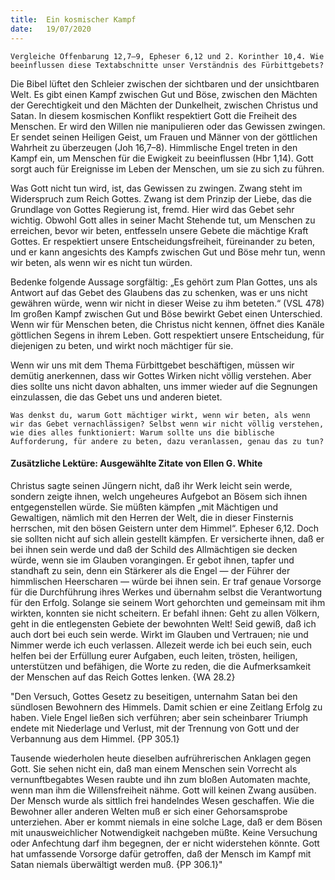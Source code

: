 ```yaml
---
title:  Ein kosmischer Kampf
date:   19/07/2020
---
```


`Vergleiche Offenbarung 12,7–9, Epheser 6,12 und 2. Korinther 10,4. Wie beeinflussen diese Textabschnitte unser Verständnis des Fürbittgebets?`

Die Bibel lüftet den Schleier zwischen der sichtbaren und der unsichtbaren Welt. Es gibt einen Kampf zwischen Gut und Böse, zwischen den Mächten der Gerechtigkeit und den Mächten der Dunkelheit, zwischen Christus und Satan. In diesem kosmischen Konflikt respektiert Gott die Freiheit des Menschen. Er wird den Willen nie manipulieren oder das Gewissen zwingen. Er sendet seinen Heiligen Geist, um Frauen und Männer von der göttlichen Wahrheit zu überzeugen (Joh 16,7–8). Himmlische Engel treten in den Kampf ein, um Menschen für die Ewigkeit zu beeinflussen (Hbr 1,14). Gott sorgt auch für Ereignisse im Leben der Menschen, um sie zu sich zu führen.

Was Gott nicht tun wird, ist, das Gewissen zu zwingen. Zwang steht im Widerspruch zum Reich Gottes. Zwang ist dem Prinzip der Liebe, das die Grundlage von Gottes Regierung ist, fremd. Hier wird das Gebet sehr wichtig. Obwohl Gott alles in seiner Macht Stehende tut, um Menschen zu erreichen, bevor wir beten, entfesseln unsere Gebete die mächtige Kraft Gottes. Er respektiert unsere Entscheidungsfreiheit, füreinander zu beten, und er kann angesichts des Kampfs zwischen Gut und Böse mehr tun, wenn wir beten, als wenn wir es nicht tun würden.

Bedenke folgende Aussage sorgfältig: „Es gehört zum Plan Gottes, uns als Antwort auf das Gebet des Glaubens das zu schenken, was er uns nicht gewähren würde, wenn wir nicht in dieser Weise zu ihm beteten.“ (VSL 478) Im großen Kampf zwischen Gut und Böse bewirkt Gebet einen Unterschied. Wenn wir für Menschen beten, die Christus nicht kennen, öffnet dies Kanäle göttlichen Segens in ihrem Leben. Gott respektiert unsere Entscheidung, für diejenigen zu beten, und wirkt noch mächtiger für sie.

Wenn wir uns mit dem Thema Fürbittgebet beschäftigen, müssen wir demütig anerkennen, dass wir Gottes Wirken nicht völlig verstehen. Aber dies sollte uns nicht davon abhalten, uns immer wieder auf die Segnungen einzulassen, die das Gebet uns und anderen bietet.

`Was denkst du, warum Gott mächtiger wirkt, wenn wir beten, als wenn wir das Gebet vernachlässigen? Selbst wenn wir nicht völlig verstehen, wie dies alles funktioniert: Warum sollte uns die biblische Aufforderung, für andere zu beten, dazu veranlassen, genau das zu tun?`

#### Zusätzliche Lektüre: Ausgewählte Zitate von Ellen G. White

Christus sagte seinen Jüngern nicht, daß ihr Werk leicht sein werde, sondern zeigte ihnen, welch ungeheures Aufgebot an Bösem sich ihnen entgegenstellen würde. Sie müßten kämpfen „mit Mächtigen und Gewaltigen, nämlich mit den Herren der Welt, die in dieser Finsternis herrschen, mit den bösen Geistern unter dem Himmel“. Epheser 6,12. Doch sie sollten nicht auf sich allein gestellt kämpfen. Er versicherte ihnen, daß er bei ihnen sein werde und daß der Schild des Allmächtigen sie decken würde, wenn sie im Glauben vorangingen. Er gebot ihnen, tapfer und standhaft zu sein, denn ein Stärkerer als die Engel — der Führer der himmlischen Heerscharen — würde bei ihnen sein. Er traf genaue Vorsorge für die Durchführung ihres Werkes und übernahm selbst die Verantwortung für den Erfolg. Solange sie seinem Wort gehorchten und gemeinsam mit ihm wirkten, konnten sie nicht scheitern. Er befahl ihnen: Geht zu allen Völkern, geht in die entlegensten Gebiete der bewohnten Welt! Seid gewiß, daß ich auch dort bei euch sein werde. Wirkt im Glauben und Vertrauen; nie und Nimmer werde ich euch verlassen. Allezeit werde ich bei euch sein, euch helfen bei der Erfüllung eurer Aufgaben, euch leiten, trösten, heiligen, unterstützen und befähigen, die Worte zu reden, die die Aufmerksamkeit der Menschen auf das Reich Gottes lenken. {WA 28.2}

"Den Versuch, Gottes Gesetz zu beseitigen, unternahm Satan bei den sündlosen Bewohnern des Himmels. Damit schien er eine Zeitlang Erfolg zu haben. Viele Engel ließen sich verführen; aber sein scheinbarer Triumph endete mit Niederlage und Verlust, mit der Trennung von Gott und der Verbannung aus dem Himmel. {PP 305.1}

Tausende wiederholen heute dieselben aufrührerischen Anklagen gegen Gott. Sie sehen nicht ein, daß man einem Menschen sein Vorrecht als vernunftbegabtes Wesen raubte und ihn zum bloßen Automaten machte, wenn man ihm die Willensfreiheit nähme. Gott will keinen Zwang ausüben. Der Mensch wurde als sittlich frei handelndes Wesen geschaffen. Wie die Bewohner aller anderen Welten muß er sich einer Gehorsamsprobe unterziehen. Aber er kommt niemals in eine solche Lage, daß er dem Bösen mit unausweichlicher Notwendigkeit nachgeben müßte. Keine Versuchung oder Anfechtung darf ihm begegnen, der er nicht widerstehen könnte. Gott hat umfassende Vorsorge dafür getroffen, daß der Mensch im Kampf mit Satan niemals überwältigt werden muß. {PP 306.1}"